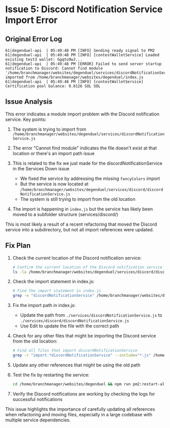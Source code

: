 # Issue 5: Discord Notification Service Import Error

## Original Error Log
```
61|degenduel-api  | 05:49:48 PM [INFO] Sending ready signal to PM2
61|degenduel-api  | 05:49:48 PM [INFO] [contestWalletService] Loaded existing test3 wallet: Ggqtu9wJ...
61|degenduel-api  | 05:49:48 PM [ERROR] Failed to send server startup notification to Discord: Cannot find module '/home/branchmanager/websites/degenduel/services/discordNotificationService.js' imported from /home/branchmanager/websites/degenduel/index.js
61|degenduel-api  | 05:49:48 PM [INFO] [contestWalletService] Certification pool balance: 0.0126 SOL SOL
```

## Issue Analysis

This error indicates a module import problem with the Discord notification service. Key points:

1. The system is trying to import from `/home/branchmanager/websites/degenduel/services/discordNotificationService.js`

2. The error "Cannot find module" indicates the file doesn't exist at that location or there's an import path issue

3. This is related to the fix we just made for the discordNotificationService in the Services Down issue
   - We fixed the service by addressing the missing `fancyColors` import
   - But the service is now located at `/home/branchmanager/websites/degenduel/services/discord/discordNotificationService.js`
   - The system is still trying to import from the old location

4. The import is happening in `index.js` but the service has likely been moved to a subfolder structure (services/discord/)

This is most likely a result of a recent refactoring that moved the Discord service into a subdirectory, but not all import references were updated.

## Fix Plan

1. Check the current location of the Discord notification service:
   ```bash
   # Confirm the current location of the Discord notification service
   ls -la /home/branchmanager/websites/degenduel/services/discord/discordNotificationService.js
   ```

2. Check the import statement in index.js:
   ```bash
   # Find the import statement in index.js
   grep -n "discordNotificationService" /home/branchmanager/websites/degenduel/index.js -A 5 -B 5
   ```

3. Fix the import path in index.js:
   - Update the path from `./services/discordNotificationService.js` to `./services/discord/discordNotificationService.js`
   - Use Edit to update the file with the correct path

4. Check for any other files that might be importing the Discord service from the old location:
   ```bash
   # Find all files that import discordNotificationService
   grep -r "import.*discordNotificationService" --include="*.js" /home/branchmanager/websites/degenduel
   ```

5. Update any other references that might be using the old path

6. Test the fix by restarting the service:
   ```bash
   cd /home/branchmanager/websites/degenduel && npm run pm2:restart-all &
   ```

7. Verify the Discord notifications are working by checking the logs for successful notifications

This issue highlights the importance of carefully updating all references when refactoring and moving files, especially in a large codebase with multiple service dependencies.
